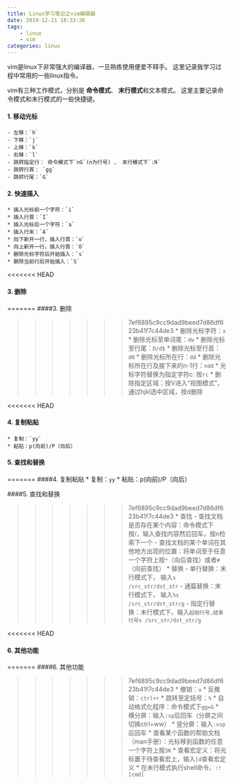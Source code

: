 ```yaml
---
title: Linux学习笔记之vim编辑器
date: 2019-12-21 18:33:26
tags:
    - linux
    - vim
categories: linux
---
```


vim是linux下非常强大的编译器，一旦熟练使用便爱不释手。
这里记录我学习过程中常用的一些linux指令。

vim有三种工作模式，分别是 **命令模式**、 **末行模式**和文本模式。
这里主要记录命令模式和末行模式的一些快捷键。


#### 1. 移动光标
    - 左移：`h`
    - 下移：`j`
    - 上移：`k`
    - 右移：`l`
    - 跳转指定行： 命令模式下`nG`(n为行号) 、 末行模式下`:N`
    - 跳转行首： `gg`
    - 跳转行尾：`G`

#### 2. 快速插入
    * 插入光标前一个字符：`i` 
    * 插入行首：`I` 
    * 插入光标后一个字符：`a`
    * 插入行末：`A`
    * 向下新开一行，插入行首：`o`
    * 向上新开一行，插入行首：`O`
    * 删除光标字符后开始插入：`s`
    * 删除当前行后开始插入：`S`

<<<<<<< HEAD
#### 3. 删除
=======
####3. 删除
>>>>>>> 7ef6895c9cc9dad9beed7d86df623b41f7c44de3
    * 删除光标字符：`x`
    * 删除光标至单词尾：`dw`
    * 删除光标至行尾：`D/d$`
    * 删除光标至行首：`d0`
    * 删除光标所在行：`dd`
    * 删除光标所在行及接下来的n-1行：`ndd`
    * 光标字符替换为指定字符c: 按`rc`
    * 删除指定区域：按V进入“视图模式”，通过hjkl选中区域，按d删除

<<<<<<< HEAD
#### 4. 复制粘贴
    * 复制：`yy`
    * 粘贴：p(向前)/P（向后）

#### 5. 查找和替换
=======
####4. 复制粘贴
    * 复制：`yy`
    * 粘贴：p(向前)/P（向后）

####5. 查找和替换
>>>>>>> 7ef6895c9cc9dad9beed7d86df623b41f7c44de3
    * 查找
        - 查找文档是否存在某个内容：命令模式下按/，输入查找内容然后回车，按n检索下一个
        - 查找文档的某个单词在其他地方出现的位置：将单词至于任意一个字符上按`*`（向后查找）或者`#`（向前查找）
    * 替换
        - 单行替换：末行模式下， 输入`s /src_str/dst_str`
        - 通篇替换：末行模式下， 输入`%s /src_str/dst_str/g`
        - 指定行替换：末行模式下，输入`起始行号,结束行号s /src_str/dst_str/g`

<<<<<<< HEAD
#### 6. 其他功能
=======
####6. 其他功能
>>>>>>> 7ef6895c9cc9dad9beed7d86df623b41f7c44de3
    * 撤销：`u`
    * 反撤销：`ctrl+r`
    * 跳转至定括号：`%`
    * 自动格式化程序：命令模式下`gg=G`
    * 横分屏：输入`:sp`后回车（分屏之间切换ctrl+ww）
    * 竖分屏：输入`:vsp`后回车
    * 查看某个函数的帮助文档（man手册）：光标移到函数的任意一个字符上按`3K`
    * 查看宏定义：将光标置于待查看宏上，输入`[d`查看宏定义
    * 在末行模式执行shell命令，`:![cmd]`